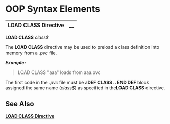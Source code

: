 # OOP Syntax Elements

**LOAD CLASS Directive** |  **__**  
---|---  
  
**LOAD CLASS** _class$_

The **LOAD CLASS** directive may be used to preload a class definition into memory from a _.pvc_ file.

**_Example:_**

> LOAD CLASS "aaa" loads from aaa.pvc

The first code in the _.pvc_ file must be a**DEF CLASS .. END DEF** block assigned the same name (_class$_) as specified in the**LOAD CLASS** directive.

## See Also

**[LOAD CLASS Directive](../../../directives/load_class.md)**
